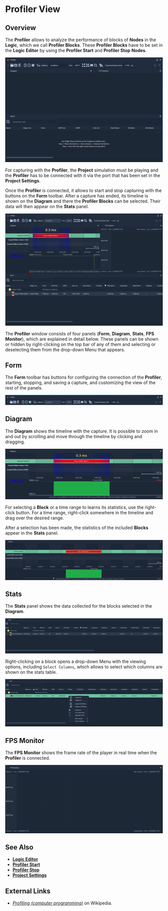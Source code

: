 # Profiler View

## Overview

The **Profiler** allows to analyze the performance of blocks of **Nodes** in the **Logic**, which we call **Profiler Blocks**. These **Profiler Blocks** have to be set in the **Logic Editor** by using the **Profiler Start** and **Profiler Stop** **Nodes**.

![](../.gitbook/assets/profiler-view.png)

For capturing with the **Profiler**, the **Project** simulation must be playing and the **Profiler** has to be connected with it via the port that has been set in the **Project Settings**.

Once the **Profiler** is connected, it allows to start and stop capturing with the buttons on the **Form** toolbar. After a capture has ended, its timeline is shown on the **Diagram** and there the **Profiler Blocks** can be selected. Their data will then appear on the **Stats** panel.

![](../.gitbook/assets/profiler-view-connected.png)

The **Profiler** window consists of four panels \(**Form**, **Diagram**, **Stats**, **FPS Monitor**\), which are explained in detail below. These panels can be shown or hidden by right-clicking on the top bar of any of them and selecting or deselecting them from the drop-down Menu that appears.

## Form

The **Form** toolbar has buttons for configuring the connection of the **Profiler**, starting, stopping, and saving a capture, and customizing the view of the rest of the panels.

![](../.gitbook/assets/profiler-form.png)

## Diagram

The **Diagram** shows the timeline with the capture. It is possible to zoom in and out by scrolling and move through the timeline by clicking and dragging.

![](../.gitbook/assets/profiler-diagram.png)

For selecting a **Block** or a time range to learns its statistics, use the right-click button. For a time range, right-click somewhere in the timeline and drag over the desired range.

After a selection has been made, the statistics of the included **Blocks** appear in the **Stats** panel.

![](../.gitbook/assets/profiler-drag.gif)

## Stats

The **Stats** panel shows the data collected for the blocks selected in the **Diagram**.

![](../.gitbook/assets/profiler-stats.png)

Right-clicking on a block opens a drop-down Menu with the viewing options, including `Select Columns`, which allows to select which columns are shown on the stats table.

![](../.gitbook/assets/profiler-stats-menu.png)

## FPS Monitor

The **FPS Monitor** shows the frame rate of the player in real time when the **Profiler** is connected.

![](../.gitbook/assets/profiler-fps-monitor.png)

## See Also

* [**Logic Editor**](logic-editor.md)
* [**Profiler Start**](../toolbox/development/profiler-start.md)
* [**Profiler Stop**](../toolbox/development/profiler-stop.md)
* [**Project Settings**](project-settings.md#profiler)

## External Links

* [_Profiling \(computer programming\)_](https://en.wikipedia.org/wiki/Profiling_%28computer_programming%29) on Wikipedia.

